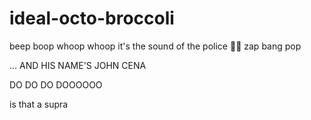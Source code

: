 # ideal-octo-broccoli


beep boop
whoop whoop
it's the sound of the police
🚨🚨
zap
bang
pop

... AND HIS NAME'S JOHN CENA

DO DO DO DOOOOOO 

is that a supra
